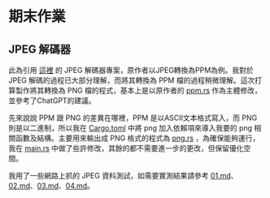 # 期末作業

## JPEG 解碼器
此為引用 [這裡](https://github.com/MROS/jpeg_tutorial) 的 JPEG 解碼器專案，原作者以JPEG轉換為PPM為例。我對於 JPEG 解碼的過程已大部分理解，而將其轉換為 PPM 檔的過程稍微理解。這次打算製作將其轉換為 PNG 檔的程式，基本上是以原作者的 [ppm.rs](https://github.com/akito1129/sp111b/blob/main/Finalterm/src/ppm.rs) 作為主體修改，並參考了ChatGPT的建議。

先來說說 PPM 跟 PNG 的差異在哪裡，PPM 是以ASCII文本格式寫入，而 PNG 則是以二進制，所以我在 [Cargo.toml](https://github.com/akito1129/sp111b/blob/main/Finalterm/Cargo.toml) 中將 png 加入依賴項來導入我要的 png 相關函數及結構。主要用來輸出成 PNG 格式的程式為 [png.rs](https://github.com/akito1129/sp111b/blob/main/Finalterm/src/png.rs) ，為確保能夠運行，我在 [main.rs](https://github.com/akito1129/sp111b/blob/main/Finalterm/src/main.rs) 中做了些許修改，其餘的都不需要進一步的更改，但保留優化空間。

我用了一些網路上抓的 JPEG 資料測試，如需要實測結果請參考 [01.md](https://github.com/akito1129/sp111b/blob/main/Finalterm/01.md)、[02.md](https://github.com/akito1129/sp111b/blob/main/Finalterm/02.md)、[03.md](https://github.com/akito1129/sp111b/blob/main/Finalterm/03.md)、[04.md](https://github.com/akito1129/sp111b/blob/main/Finalterm/04.md)。